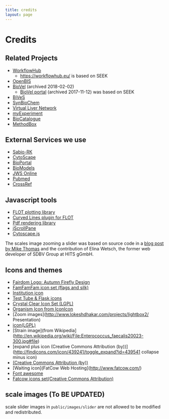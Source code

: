 ```yaml
---
title: credits
layout: page
---
```


# Credits

## Related Projects

* [WorkflowHub](https://about.workflowhub.eu/)
  - <https://workflowhub.eu/> is based on SEEK
* [OpenBIS](http://fair-dom.org/platform/openbis/)
* [BioVel](http://web.archive.org/web/20180202071633/http://www.biovel.eu/) (archived 2018-02-02)
  - [BioVel portal](http://web.archive.org/web/20171112080623/https://portal.biovel.eu/) (archived 2017-11-12) was based on SEEK
* [BiVeS](https://sems.uni-rostock.de/projects/bives/)
* [SynBioChem](http://synbiochem.co.uk/)
* [Virtual Liver Network](http://www.virtual-liver.de/)
* [myExperiment](http://www.myexperiment.org/)
* [BioCatalogue](http://www.biocatalogue.org/)
* [MethodBox](http://www.esciencelab.org.uk/products/methodbox/)

## External Services we use

* [Sabio-RK](http://sabio.villa-bosch.de)
* [CytoScape](http://cytoscapeweb.cytoscape.org)
* [BioPortal](http://bioportal.bioontology.org)
* [BioModels](http://www.ebi.ac.uk/biomodels-main/)
* [JWS Online](http://jjj.biochem.sun.ac.za/)
* [Pubmed](http://www.ncbi.nlm.nih.gov/pubmed)
* [CrossRef](http://www.crossref.org/)

## Javascript tools

* [FLOT plotting library](http://code.google.com/p/flot/)
* [Curved Lines plugin for FLOT](https://github.com/MichaelZinsmaier/CurvedLines)
* [Pdf rendering library](https://github.com/mozilla/pdf.js)
* [jScrollPane](http://jscrollpane.kelvinluck.com/)
* [Cytoscape.js](http://cytoscape.github.io/cytoscape.js/)

The scales image zooming a slider was based on source code in a 
[blog post by Mike
Thomas](http://atomicrobotdesign.com/blog/web-development/controlling-html-using-the-jquery-ui-slider-and-links/)
and the contribution of Elina Wetsch, the former web developer of SDBV Group at
HITS gGmbH.

## Icons and themes

* [Fairdom Logo: Autumn Firefly Design](http://autumn-firefly.co.uk/)
* [FamFamFam icon set (flags and silk)](http://www.famfamfam.com/lab/icons/silk/)
* [Institution icon](http://iconeden.com/)
* [Test Tube & Flask icons](http://www.clker.com/clipart-test-tube-icon.html)
* [Crystal Clear Icon Set (LGPL)](http://www.iconarchive.com/show/crystal-clear-icons-by-everaldo.html)
* [Organism Icon from IconIcon](http://iconicon.net/?page_id=79)
* [Zoom images](http://www.lokeshdhakar.com/projects/lightbox2/ Presentation)
* [icon(LGPL)](http://www.mricons.com/icon/785/128/presentation-slides-icon)
* [Strain image](from Wikipedia](http://en.wikipedia.org/wiki/File:Enterococcus_faecalis20023-300.jpg#file)
* [expand plus icon (Creative Commons Attribution (by))](http://findicons.com/icon/439241/toggle_expand?id=439541 collapse minus icon)
* [(Creative Commons Attribution (by))](http://findicons.com/icon/439180/toggle_collapse?id=439440)
* [Waiting icon](FatCow Web Hosting](http://www.fatcow.com/)
* [Font awesome](http://fortawesome.github.io/Font-Awesome/)
* [Fatcow icons set(Creative Commons Attribution)](http://www.fatcow.com/free-icons)

## scale images (To BE UPDATED)

scale slider images in `public/images/slider` are not allowed to be modified and
redistributed.

